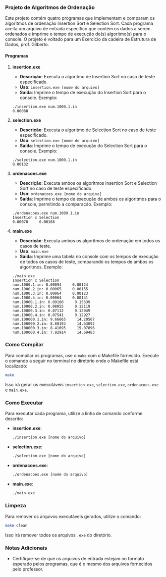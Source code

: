 ### Projeto de Algoritmos de Ordenação

Este projeto contém quatro programas que implementam e comparam os algoritmos de ordenação Insertion Sort e Selection Sort. Cada programa aceita um arquivo de entrada específico que contém os dados a serem ordenados e imprime o tempo de execução do(s) algoritmo(s) para o console. O projeto é voltado para um Exercício da cadeira de Estrutura de Dados, prof. Gilberto.

#### Programas

1. **insertion.exe**
   - **Descrição**: Executa o algoritmo de Insertion Sort no caso de teste especificado.
   - **Uso**: `insertion.exe [nome do arquivo]`
   - **Saída**: Imprime o tempo de execução do Insertion Sort para o console. Exemplo:
    ```
    ./insertion.exe num.1000.1.in
    0.00088
    ```

2. **selection.exe**
   - **Descrição**: Executa o algoritmo de Selection Sort no caso de teste especificado.
   - **Uso**: `selection.exe [nome do arquivo]`
   - **Saída**: Imprime o tempo de execução do Selection Sort para o console. Exemplo:
    ```
    ./selection.exe num.1000.1.in
    0.00132
    ```

3. **ordenacoes.exe**
   - **Descrição**: Executa ambos os algoritmos Insertion Sort e Selection Sort no caso de teste especificado.
   - **Uso**: `ordenacoes.exe [nome do arquivo]`
   - **Saída**: Imprime o tempo de execução de ambos os algoritmos para o console, permitindo a comparação. Exemplo:
    ```
    ./ordenacoes.exe num.1000.1.in
    Insertion x Selection
    0.00070     0.00168
    ```

4. **main.exe**
   - **Descrição**: Executa ambos os algoritmos de ordenação em todos os casos de teste.
   - **Uso**: `main.exe`
   - **Saída**: Imprime uma tabela no console com os tempos de execução de todos os casos de teste, comparando os tempos de ambos os algoritmos. Exemplo:
    ```
    ./main.exe
    Insertion x Selection
    num.1000.1.in: 0.00094     0.00124
    num.1000.2.in: 0.00065     0.00155
    num.1000.3.in: 0.00064     0.00123
    num.1000.4.in: 0.00064     0.00141
    num.10000.1.in: 0.09160     0.15639
    num.10000.2.in: 0.08055     0.12119
    num.10000.3.in: 0.07112     0.12049
    num.10000.4.in: 0.07541     0.12927
    num.100000.1.in: 9.66665     14.20567
    num.100000.2.in: 8.88193     14.63092
    num.100000.3.in: 8.41695     15.07896
    num.100000.4.in: 7.92914     14.69483
    ```

### Como Compilar

Para compilar os programas, use o `make` com o Makefile fornecido. Execute o comando a seguir no terminal no diretório onde o Makefile está localizado:

```sh
make
```

Isso irá gerar os executáveis `insertion.exe`, `selection.exe`, `ordenacoes.exe` e `main.exe`.

### Como Executar

Para executar cada programa, utilize a linha de comando conforme descrito:

- **insertion.exe**:
  ```sh
  ./insertion.exe [nome do arquivo]
  ```
- **selection.exe**:
  ```sh
  ./selection.exe [nome do arquivo]
  ```
- **ordenacoes.exe**:
  ```sh
  ./ordenacoes.exe [nome do arquivo]
  ```
- **main.exe**:
  ```sh
  ./main.exe
  ```

### Limpeza

Para remover os arquivos executáveis gerados, utilize o comando:

```sh
make clean
```

Isso irá remover todos os arquivos `.exe` do diretório.

### Notas Adicionais

- Certifique-se de que os arquivos de entrada estejam no formato esperado pelos programas, que é o mesmo dos arquivos fornecidos pelo professor.
